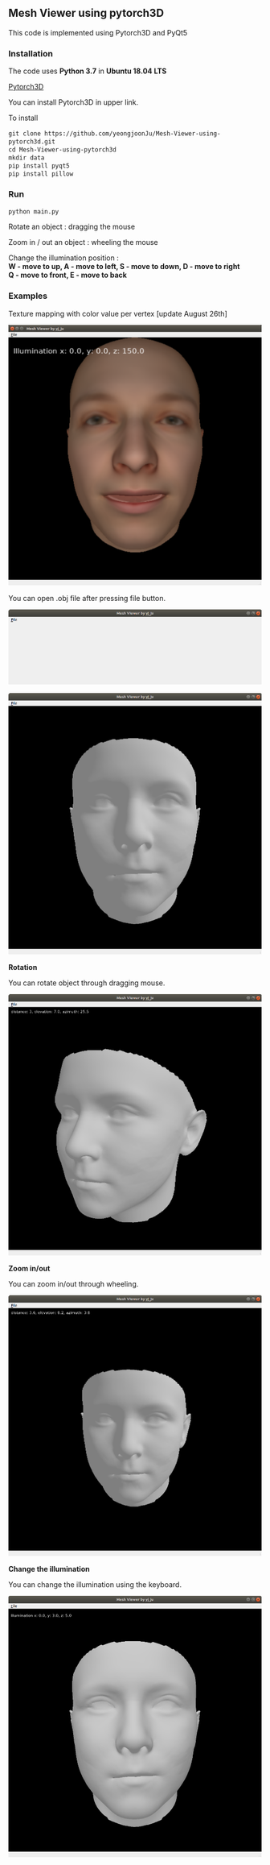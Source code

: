 ## Mesh Viewer using pytorch3D

This code is implemented using Pytorch3D and PyQt5



### Installation

The code uses **Python 3.7** in **Ubuntu 18.04 LTS**

[Pytorch3D](https://github.com/facebookresearch/pytorch3d)

You can install Pytorch3D in upper link.

To install

~~~
git clone https://github.com/yeongjoonJu/Mesh-Viewer-using-pytorch3d.git
cd Mesh-Viewer-using-pytorch3d
mkdir data
pip install pyqt5
pip install pillow
~~~



### Run

~~~
python main.py
~~~

Rotate an object : dragging the mouse

Zoom in / out an object : wheeling the mouse 

Change the illumination position :<br>**W -  move to up, A - move to left, S - move to down, D - move to right**<br>
**Q - move to front, E - move to back**

### Examples

Texture mapping with color value per vertex [update August 26th]

![](./example/screenshot6.png)

You can open .obj file after pressing file button.

![screenshot1](./example/screenshot1.png)

![](./example/screenshot2.png)

**Rotation**

You can rotate object through dragging mouse.

![](./example/screenshot3.png)

**Zoom in/out**

You can zoom in/out through wheeling.

![](./example/screenshot4.png)

**Change the illumination**

You can change the illumination using the keyboard.

![](./example/screenshot5.png)